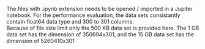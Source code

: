 The files with .ipynb extension needs to be opened / imported in a Jupiter notebook. 
For the performance evaluation, the data sets consistantly contain float64 data type and 300 to 301 columns.  
Because of file size limit only the 500 KB data set is provided here.  The 1 GB data set has the dimension of 350694x301, and the 15 GB data set has the dimension of 5260410x301
